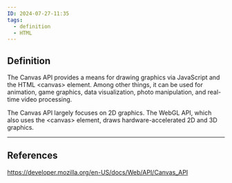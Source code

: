 ```yaml
---
ID: 2024-07-27-11:35
tags:
  - definition
  - HTML
---
```

## Definition

The Canvas API provides a means for drawing graphics via JavaScript and the HTML \<canvas> element. Among other things, it can be used for animation, game graphics, data visualization, photo manipulation, and real-time video processing.

The Canvas API largely focuses on 2D graphics.
The WebGL API, which also uses the \<canvas> element, draws hardware-accelerated 2D and 3D graphics.

---
## References
https://developer.mozilla.org/en-US/docs/Web/API/Canvas_API